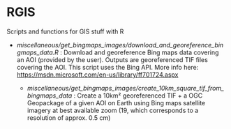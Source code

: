 # RGIS 

Scripts and functions for GIS stuff with R


  - *miscellaneous/get_bingmaps_images/download_and_georeference_bingmaps_data.R* : Download and georeference Bing maps data covering an AOI (provided by the user). Outputs are georeferenced TIF files covering the AOI. This script uses the Bing API. More info here: https://msdn.microsoft.com/en-us/library/ff701724.aspx
    
    - *miscellaneous/get_bingmaps_images/create_10km_square_tif_from_bingmaps_data* : Create a 10km² georeferenced TIF + a OGC Geopackage of a given AOI on Earth using Bing maps satellite imagery at best available zoom (19, which corresponds to a resolution of approx. 0.5 cm)
  